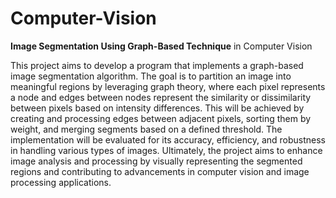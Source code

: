 # Computer-Vision
**Image Segmentation Using Graph-Based Technique** in Computer Vision

This project aims to develop a program that implements a graph-based image segmentation algorithm. The goal is to partition an image into meaningful regions by leveraging graph theory, where each pixel represents a node and edges between nodes represent the similarity or dissimilarity between pixels based on intensity differences. This will be achieved by creating and processing edges between adjacent pixels, sorting them by weight, and merging segments based on a defined threshold. The implementation will be evaluated for its accuracy, efficiency, and robustness in handling various types of images. Ultimately, the project aims to enhance image analysis and processing by visually representing the segmented regions and contributing to advancements in computer vision and image processing applications.

